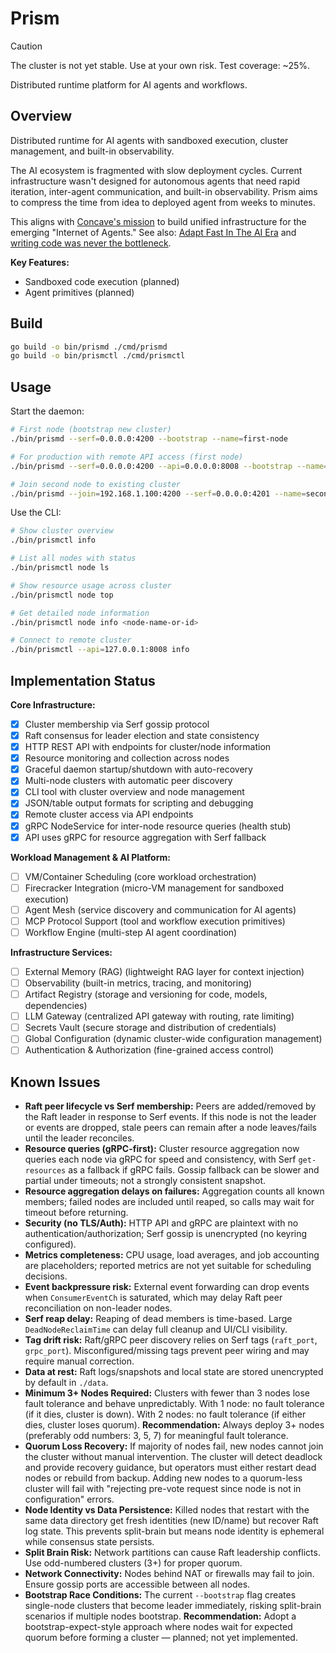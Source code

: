 # Prism

> [!CAUTION]
> The cluster is not yet stable. Use at your own risk. Test coverage: ~25%.

Distributed runtime platform for AI agents and workflows.

## Overview

Distributed runtime for AI agents with sandboxed execution, cluster management, and built-in observability.

The AI ecosystem is fragmented with slow deployment cycles. Current infrastructure wasn't designed for autonomous agents that need rapid iteration, inter-agent communication, and built-in observability. Prism aims to compress the time from idea to deployed agent from weeks to minutes.

This aligns with [Concave's mission](https://concave.dev/) to build unified infrastructure for the emerging "Internet of Agents." See also: [Adapt Fast In The AI Era](https://matmul.net/$/adapt-fast.html) and [writing code was never the bottleneck](https://ordep.dev/posts/writing-code-was-never-the-bottleneck).

**Key Features:**
- Sandboxed code execution (planned)
- Agent primitives (planned)

## Build

```bash
go build -o bin/prismd ./cmd/prismd
go build -o bin/prismctl ./cmd/prismctl
```

## Usage

Start the daemon:
```bash
# First node (bootstrap new cluster)
./bin/prismd --serf=0.0.0.0:4200 --bootstrap --name=first-node

# For production with remote API access (first node)
./bin/prismd --serf=0.0.0.0:4200 --api=0.0.0.0:8008 --bootstrap --name=first-node

# Join second node to existing cluster
./bin/prismd --join=192.168.1.100:4200 --serf=0.0.0.0:4201 --name=second-node
```

Use the CLI:
```bash
# Show cluster overview
./bin/prismctl info

# List all nodes with status
./bin/prismctl node ls

# Show resource usage across cluster  
./bin/prismctl node top

# Get detailed node information
./bin/prismctl node info <node-name-or-id>

# Connect to remote cluster
./bin/prismctl --api=127.0.0.1:8008 info
```

## Implementation Status

**Core Infrastructure:**
- [x] Cluster membership via Serf gossip protocol
- [x] Raft consensus for leader election and state consistency
- [x] HTTP REST API with endpoints for cluster/node information
- [x] Resource monitoring and collection across nodes
- [x] Graceful daemon startup/shutdown with auto-recovery
- [x] Multi-node clusters with automatic peer discovery
- [x] CLI tool with cluster overview and node management
- [x] JSON/table output formats for scripting and debugging
- [x] Remote cluster access via API endpoints
- [x] gRPC NodeService for inter-node resource queries (health stub)
- [x] API uses gRPC for resource aggregation with Serf fallback

**Workload Management & AI Platform:**
- [ ] VM/Container Scheduling (core workload orchestration)
- [ ] Firecracker Integration (micro-VM management for sandboxed execution)
- [ ] Agent Mesh (service discovery and communication for AI agents)
- [ ] MCP Protocol Support (tool and workflow execution primitives)
- [ ] Workflow Engine (multi-step AI agent coordination)

**Infrastructure Services:**
- [ ] External Memory (RAG) (lightweight RAG layer for context injection)
- [ ] Observability (built-in metrics, tracing, and monitoring)
- [ ] Artifact Registry (storage and versioning for code, models, dependencies)
- [ ] LLM Gateway (centralized API gateway with routing, rate limiting)
- [ ] Secrets Vault (secure storage and distribution of credentials)
- [ ] Global Configuration (dynamic cluster-wide configuration management)
- [ ] Authentication & Authorization (fine-grained access control)

## Known Issues

- **Raft peer lifecycle vs Serf membership:** Peers are added/removed by the Raft leader in response to Serf events. If this node is not the leader or events are dropped, stale peers can remain after a node leaves/fails until the leader reconciles.
- **Resource queries (gRPC-first):** Cluster resource aggregation now queries each node via gRPC for speed and consistency, with Serf `get-resources` as a fallback if gRPC fails. Gossip fallback can be slower and partial under timeouts; not a strongly consistent snapshot.
- **Resource aggregation delays on failures:** Aggregation counts all known members; failed nodes are included until reaped, so calls may wait for timeout before returning.
- **Security (no TLS/Auth):** HTTP API and gRPC are plaintext with no authentication/authorization; Serf gossip is unencrypted (no keyring configured).
- **Metrics completeness:** CPU usage, load averages, and job accounting are placeholders; reported metrics are not yet suitable for scheduling decisions.
- **Event backpressure risk:** External event forwarding can drop events when `ConsumerEventCh` is saturated, which may delay Raft peer reconciliation on non-leader nodes.
- **Serf reap delay:** Reaping of dead members is time-based. Large `DeadNodeReclaimTime` can delay full cleanup and UI/CLI visibility.
- **Tag drift risk:** Raft/gRPC peer discovery relies on Serf tags (`raft_port`, `grpc_port`). Misconfigured/missing tags prevent peer wiring and may require manual correction.
- **Data at rest:** Raft logs/snapshots and local state are stored unencrypted by default in `./data`.
- **Minimum 3+ Nodes Required:** Clusters with fewer than 3 nodes lose fault tolerance and behave unpredictably. With 1 node: no fault tolerance (if it dies, cluster is down). With 2 nodes: no fault tolerance (if either dies, cluster loses quorum). **Recommendation:** Always deploy 3+ nodes (preferably odd numbers: 3, 5, 7) for meaningful fault tolerance.
- **Quorum Loss Recovery:** If majority of nodes fail, new nodes cannot join the cluster without manual intervention. The cluster will detect deadlock and provide recovery guidance, but operators must either restart dead nodes or rebuild from backup. Adding new nodes to a quorum-less cluster will fail with "rejecting pre-vote request since node is not in configuration" errors.
- **Node Identity vs Data Persistence:** Killed nodes that restart with the same data directory get fresh identities (new ID/name) but recover Raft log state. This prevents split-brain but means node identity is ephemeral while consensus state persists.
- **Split Brain Risk:** Network partitions can cause Raft leadership conflicts. Use odd-numbered clusters (3+) for proper quorum.
- **Network Connectivity:** Nodes behind NAT or firewalls may fail to join. Ensure gossip ports are accessible between all nodes.
- **Bootstrap Race Conditions:** The current `--bootstrap` flag creates single-node clusters that become leader immediately, risking split-brain scenarios if multiple nodes bootstrap. **Recommendation:** Adopt a bootstrap-expect-style approach where nodes wait for expected quorum before forming a cluster — planned; not yet implemented.